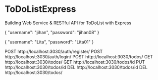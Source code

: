 # ToDoListExpress
Building Web Service &amp; RESTful API for ToDoList with Express

{
    "username": "jihan",
    "password": "jihan08"
}

{
"username": "Lita",
"password": "Lita01"
}

POST http://localhost:3030/auth/register/
POST http://localhost:3030/auth/login/
POST http://localhost:3030/todos/
GET http://localhost:3030/todos/
GET http://localhost:3030/todos/id
PUT http://localhost:3030/todos/id
DEL http://localhost:3030/todos/id
DEL http://localhost:3030/todos/

